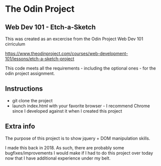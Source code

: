 # The Odin Project
## Web Dev 101 - Etch-a-Sketch
This was created as an excercise from the Odin Project Web Dev 101 cirriculum

https://www.theodinproject.com/courses/web-development-101/lessons/etch-a-sketch-project

This code meets all the requirements - including the optional ones - for the odin project assignment.

## Instructions
* git clone the project
* launch index.html with your favorite browser - I recommend Chrome since I developed against it when I created this project

## Extra info

The purpose of this project is to show jquery + DOM manipulation skills.

I made this back in 2018.  As such, there are probably some bugfixes/improvements I would make if I had to do this project over today now that I have additional experience under my belt.

